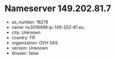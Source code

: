 # Nameserver 149.202.81.7

* as_number: 16276
* name: ns3018499.ip-149-202-81.eu.
* city: Unknown
* country: FR
* organization: OVH SAS
* version: Unknown
* dnssec: false
